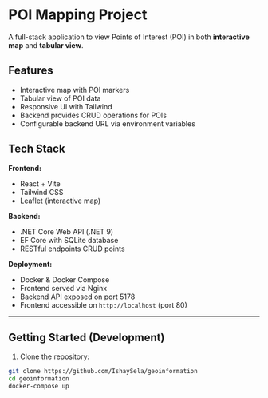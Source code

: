 # POI Mapping Project

A full-stack application to view Points of Interest (POI) in both **interactive map** and **tabular view**.

## Features

- Interactive map with POI markers
- Tabular view of POI data
- Responsive UI with Tailwind
- Backend provides CRUD operations for POIs
- Configurable backend URL via environment variables

## Tech Stack

**Frontend:**
- React + Vite
- Tailwind CSS
- Leaflet (interactive map)

**Backend:**
- .NET Core Web API (.NET 9)
- EF Core with SQLite database
- RESTful endpoints CRUD points

**Deployment:**
- Docker & Docker Compose
- Frontend served via Nginx
- Backend API exposed on port 5178
- Frontend accessible on `http://localhost` (port 80)

---

## Getting Started (Development)

1. Clone the repository:

```bash
git clone https://github.com/IshaySela/geoinformation
cd geoinformation
docker-compose up
```